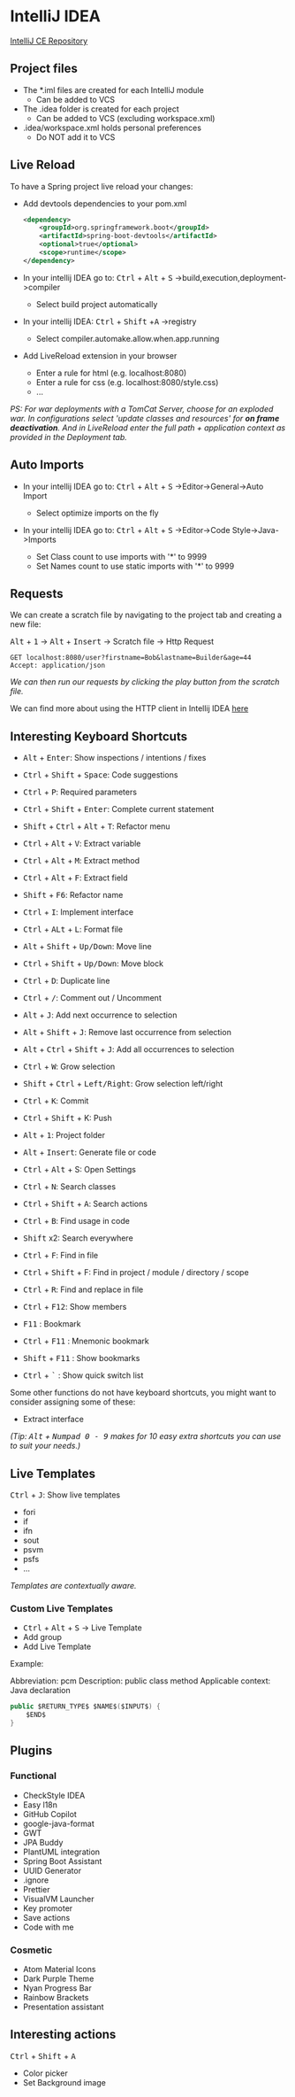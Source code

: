 # IntelliJ IDEA

[IntelliJ CE Repository](https://github.com/JetBrains/intellij-community)

## Project files

- The *.iml files are created for each IntelliJ module
    - Can be added to VCS
- The .idea folder is created for each project
    - Can be added to VCS (excluding workspace.xml)
- .idea/workspace.xml holds personal preferences
    - Do NOT add it to VCS

## Live Reload

To have a Spring project live reload your changes:

- Add devtools dependencies to your pom.xml

    ```xml
    <dependency>
        <groupId>org.springframework.boot</groupId>
        <artifactId>spring-boot-devtools</artifactId>
        <optional>true</optional>
        <scope>runtime</scope>
    </dependency>
    ```

- In your intellij IDEA go to: <kbd>Ctrl</kbd> + <kbd>Alt</kbd> + <kbd>S</kbd> ->build,execution,deployment->compiler
    - Select build project automatically
- In your intellij IDEA: <kbd>Ctrl</kbd> + <kbd>Shift</kbd> +<kbd>A</kbd> ->registry
    - Select compiler.automake.allow.when.app.running
- Add LiveReload extension in your browser
    - Enter a rule for html (e.g. localhost:8080)
    - Enter a rule for css (e.g. localhost:8080/style.css)
    - ...

*PS: For war deployments with a TomCat Server, choose for an exploded war. In configurations select 'update classes and
resources' for **on frame deactivation**. And in LiveReload enter the full path + application context as provided in the
Deployment tab.*

## Auto Imports

- In your intellij IDEA go to: <kbd>Ctrl</kbd> + <kbd>Alt</kbd> + <kbd>S</kbd> ->Editor->General->Auto Import
    - Select optimize imports on the fly

- In your intellij IDEA go to: <kbd>Ctrl</kbd> + <kbd>Alt</kbd> + <kbd>S</kbd> ->Editor->Code Style->Java->Imports
    - Set Class count to use imports with '*' to 9999
    - Set Names count to use static imports with '*' to 9999

## Requests

We can create a scratch file by navigating to the project tab and creating a new file:

<kbd>Alt</kbd> + <kbd>1</kbd> -> <kbd>Alt</kbd> + <kbd>Insert</kbd> -> Scratch file -> Http Request

```http request
GET localhost:8080/user?firstname=Bob&lastname=Builder&age=44
Accept: application/json
```

*We can then run our requests by clicking the play button from the scratch file.*

We can find more about using the HTTP client in Intellij
IDEA [here](https://www.jetbrains.com/help/idea/http-client-in-product-code-editor.html)

## Interesting Keyboard Shortcuts

- <kbd>Alt</kbd> + <kbd>Enter</kbd>: Show inspections / intentions / fixes
- <kbd>Ctrl</kbd> + <kbd>Shift</kbd> + <kbd>Space</kbd>: Code suggestions
- <kbd>Ctrl</kbd> + <kbd>P</kbd>: Required parameters
- <kbd>Ctrl</kbd> + <kbd>Shift</kbd> + <kbd>Enter</kbd>: Complete current statement
- <kbd>Shift</kbd> + <kbd>Ctrl</kbd> + <kbd>Alt</kbd> + <kbd>T</kbd>: Refactor menu
- <kbd>Ctrl</kbd> + <kbd>Alt</kbd> + <kbd>V</kbd>: Extract variable
- <kbd>Ctrl</kbd> + <kbd>Alt</kbd> + <kbd>M</kbd>: Extract method
- <kbd>Ctrl</kbd> + <kbd>Alt</kbd> + <kbd>F</kbd>: Extract field
- <kbd>Shift</kbd> + <kbd>F6</kbd>: Refactor name
- <kbd>Ctrl</kbd> + <kbd>I</kbd>: Implement interface
- <kbd>Ctrl</kbd> + <kbd>ALt</kbd> + <kbd>L</kbd>: Format file
- <kbd>Alt</kbd> + <kbd>Shift</kbd> + <kbd>Up/Down</kbd>: Move line
- <kbd>Ctrl</kbd> + <kbd>Shift</kbd> + <kbd>Up/Down</kbd>: Move block
- <kbd>Ctrl</kbd> + <kbd>D</kbd>: Duplicate line
- <kbd>Ctrl</kbd> + <kbd>/</kbd>: Comment out / Uncomment
- <kbd>Alt</kbd> + <kbd>J</kbd>: Add next occurrence to selection
- <kbd>Alt</kbd> + <kbd>Shift</kbd> + <kbd>J</kbd>: Remove last occurrence from selection
- <kbd>Alt</kbd> + <kbd>Ctrl</kbd> + <kbd>Shift</kbd> + <kbd>J</kbd>: Add all occurrences to selection
- <kbd>Ctrl</kbd> + <kbd>W</kbd>: Grow selection
- <kbd>Shift</kbd> + <kbd>Ctrl</kbd> + <kbd>Left/Right</kbd>: Grow selection left/right

- <kbd>Ctrl</kbd> + <kbd>K</kbd>: Commit
- <kbd>Ctrl</kbd> + <kbd>Shift</kbd> + K</kbd>: Push
- <kbd>Alt</kbd> + <kbd>1</kbd>: Project folder
- <kbd>Alt</kbd> + <kbd>Insert</kbd>: Generate file or code
- <kbd>Ctrl</kbd> + <kbd>Alt</kbd> + S</kbd>: Open Settings

- <kbd>Ctrl</kbd> + <kbd>N</kbd>: Search classes
- <kbd>Ctrl</kbd> + <kbd>Shift</kbd> + <kbd>A</kbd>: Search actions
- <kbd>Ctrl</kbd> + <kbd>B</kbd>: Find usage in code
- <kbd>Shift</kbd> x2: Search everywhere
- <kbd>Ctrl</kbd> + <kbd>F</kbd>: Find in file
- <kbd>Ctrl</kbd> + <kbd>Shift</kbd> + F</kbd>: Find in project / module / directory / scope
- <kbd>Ctrl</kbd> + <kbd>R</kbd>: Find and replace in file
- <kbd>Ctrl</kbd> + <kbd>F12</kbd>: Show members
- <kbd>F11</kbd> : Bookmark
- <kbd>Ctrl</kbd> + <kbd>F11</kbd> : Mnemonic bookmark
- <kbd>Shift</kbd> + <kbd>F11</kbd> : Show bookmarks
- <kbd>Ctrl</kbd> + <kbd>`</kbd> : Show quick switch list

Some other functions do not have keyboard shortcuts, you might want to consider assigning some of these:

- Extract interface

*(Tip: <kbd>Alt</kbd> + <kbd>Numpad 0 - 9</kbd> makes for 10 easy extra shortcuts you can use to suit your needs.)*

## Live Templates

<kbd>Ctrl</kbd> + <kbd>J</kbd>: Show live templates

- fori
- if
- ifn
- sout
- psvm
- psfs
- ...

*Templates are contextually aware.*

### Custom Live Templates

- <kbd>Ctrl</kbd> + <kbd>Alt</kbd> + <kbd>S</kbd> -> Live Template
- Add group
- Add Live Template

Example:

Abbreviation: pcm
Description: public class method
Applicable context: Java declaration

```java
public $RETURN_TYPE$ $NAME$($INPUT$) {
    $END$
}
```

## Plugins

### Functional

- CheckStyle IDEA
- Easy l18n
- GitHub Copilot
- google-java-format
- GWT
- JPA Buddy
- PlantUML integration
- Spring Boot Assistant
- UUID Generator
- .ignore
- Prettier
- VisualVM Launcher
- Key promoter
- Save actions
- Code with me

### Cosmetic

- Atom Material Icons
- Dark Purple Theme
- Nyan Progress Bar
- Rainbow Brackets
- Presentation assistant

## Interesting actions

<kbd>Ctrl</kbd> + <kbd>Shift</kbd> + <kbd>A</kbd>

- Color picker
- Set Background image